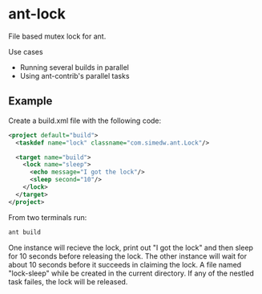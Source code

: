 ant-lock
========

File based mutex lock for ant.

Use cases
* Running several builds in parallel
* Using ant-contrib's parallel tasks

Example
---
Create a build.xml file with the following code:
```xml
<project default="build">
  <taskdef name="lock" classname="com.simedw.ant.Lock"/>

  <target name="build">
    <lock name="sleep">
      <echo message="I got the lock"/>
      <sleep second="10"/>
    </lock>
  </target>
</project>
```

From two terminals run:
```sh
ant build
```
One instance will recieve the lock, print out "I got the lock" and then sleep for 10 seconds before releasing the lock. 
The other instance will wait for about 10 seconds before it succeeds in claiming the lock.
A file named "lock-sleep" while be created in the current directory. If any of the nestled task failes, the lock will be released. 
